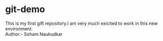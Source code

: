 # git-demo
This is my first gift repository.I am very much exicited to work in this new environment.
<br>
Author:- Soham Naukudkar
